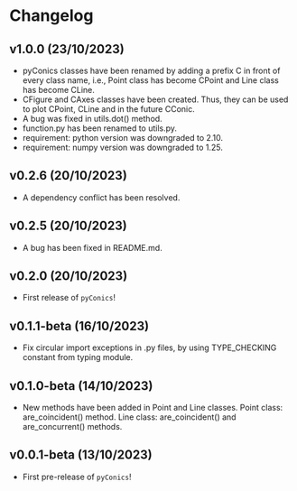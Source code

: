 # Changelog

<!--next-version-placeholder-->

## v1.0.0 (23/10/2023)

- pyConics classes have been renamed by adding a prefix C in
front of every class name, i.e., Point class has become CPoint
and Line class has become CLine.
- CFigure and CAxes classes have been created. Thus, they can
be used to plot CPoint, CLine and in the future CConic.
- A bug was fixed in utils.dot() method.
- function.py has been renamed to utils.py.
- requirement: python version was downgraded to 2.10.
- requirement: numpy version was downgraded to 1.25.

## v0.2.6 (20/10/2023)

- A dependency conflict has been resolved.

## v0.2.5 (20/10/2023)

- A bug has been fixed in README.md.

## v0.2.0 (20/10/2023)

- First release of `pyConics`!

## v0.1.1-beta (16/10/2023)

- Fix circular import exceptions in .py files, by using
TYPE_CHECKING constant from typing module.

## v0.1.0-beta (14/10/2023)

- New methods have been added in Point and Line classes.
Point class: are_coincident() method.
Line class: are_coincident() and are_concurrent() methods.

## v0.0.1-beta (13/10/2023)

- First pre-release of `pyConics`!
